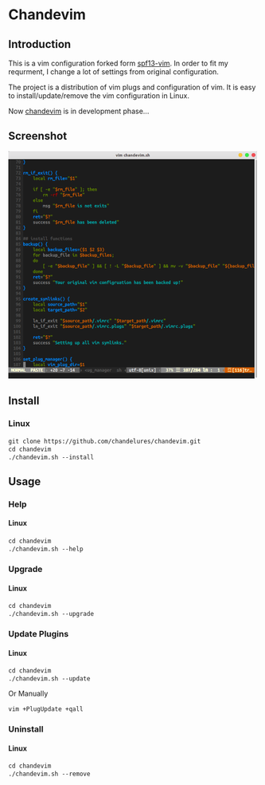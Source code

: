 # Chandevim
## Introduction

This is a vim configuration forked form [spf13-vim](<https://github.com/spf13/spf13-vim>). In order to fit my requrment, I change a lot of settings from original configuration.

The project is a distribution of vim plugs and configuration of vim. It is easy to install/update/remove the vim configuration in Linux. 

Now [chandevim](https://github/chandelures/chandevim.git) is in development phase...

## Screenshot

<img src="./screenshot.png" width="500" alt="screenshot"/>

## Install

### Linux

```shell
git clone https://github.com/chandelures/chandevim.git
cd chandevim
./chandevim.sh --install
```

## Usage

### Help

#### Linux

```shell
cd chandevim
./chandevim.sh --help
```

### Upgrade

#### Linux

```shell
cd chandevim
./chandevim.sh --upgrade
```

### Update Plugins

#### Linux

```shell
cd chandevim
./chandevim.sh --update
```

Or Manually

```shell
vim +PlugUpdate +qall
```

### Uninstall

#### Linux

```shell
cd chandevim
./chandevim.sh --remove
```

